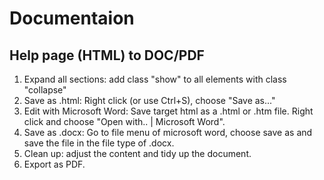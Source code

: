 # Documentaion

## Help page (HTML) to DOC/PDF

1. Expand all sections: add class "show" to all elements with class "collapse"
2. Save as .html: Right click (or use Ctrl+S), choose "Save as..."
3. Edit with Microsoft Word: Save target html as a .html or .htm file. Right click and choose "Open with.. | Microsoft Word".
4. Save as .docx: Go to file menu of microsoft word, choose save as and save the file in the file type of .docx.
5. Clean up: adjust the content and tidy up the document.
6. Export as PDF.

